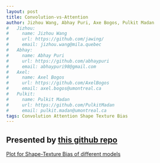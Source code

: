 ```yaml
---
layout: post
title: Convolution-vs-Attention
author: Jizhou Wang, Abhay Puri, Axe Bogos, Pulkit Madan
#   Jizhou:
#     name: Jizhou Wang
#     url: https://github.com/jawing/
#     email: jizhou.wang@mila.quebec
#   Abhay:
#     name: Abhay Puri
#     url: https://github.com/abhaypuri
#     email: abhaypuri98@gmail.com
#   Axel:
#     name: Axel Bogos
#     url: https://github.com/AxelBogos
#     email: axel.bogos@umontreal.ca
#   Pulkit:
#     name: Pulkit Madan
#     url: https://github.com/PulkitMadan
#     email: pulkit.madan@umontreal.ca
tags: Convolution Attention Shape Texture Bias
---
```


## Presented by [this github repo](https://github.com/PulkitMadan/convolution-vs-attention)

[Plot for Shape-Texture Bias of different models](/assets/images/shape-bias.html)
